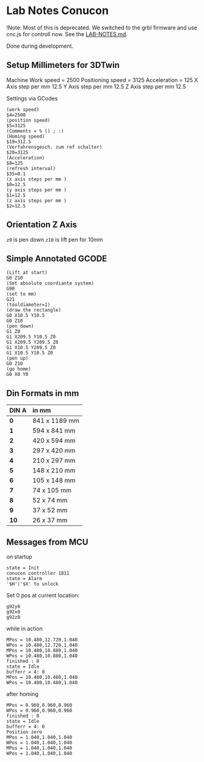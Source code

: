 # Lab Notes Conucon

!Note: Most of this is deprecated. We switched to the grbl firmware and use cnc.js for controll now. See the [LAB-NOTES.md](./LAB-NOTES.md).


Done during development.

## Setup Millimeters for 3DTwin

Machine Work speed = 2500
Positioning speed = 3125
Acceleration = 125
X Axis step per mm 12.5
Y Axis step per mm 12.5
Z Axis step per mm 12.5

Settings via GCodes

```gcode
(work speed)
$4=2500
(position speed)
$5=3125
(Comments = % () ; :)
(Homing speed)
$19=312.5
(Verfahrensgesch. zum ref schalter)
$20=3125
(Acceleration)
$8=125
(refresh interval)
$35=0.1
(x axis steps per mm )
$0=12.5
(y axis steps per mm )
$1=12.5
(z axis steps per mm )
$2=12.5
```

## Orientation Z Axis

`z0` is pen down 
`z10` is lift pen for 10mm


## Simple Annotated GCODE

```gcode
(Lift at start)
G0 Z10
(Set absolute coordiante system)
G90
(set to mm)
G21
(tooldiameter=1)
(draw the rectangle)
G0 X10.5 Y10.5
G0 Z10
(pen down)
G1 Z0
G1 X209.5 Y10.5 Z0
G1 X209.5 Y209.5 Z0
G1 X10.5 Y209.5 Z0
G1 X10.5 Y10.5 Z0
(pen up)
G0 Z10
(go home)
G0 X0 Y0
```

## Din Formats in mm

| DIN A  | in mm         |
| :----- | :------------ |
| **0**  | 841 x 1189 mm |
| **1**  | 594 x 841 mm  |
| **2**  | 420 x 594 mm  |
| **3**  | 297 x 420 mm  |
| **4**  | 210 x 297 mm  |
| **5**  | 148 x 210 mm  |
| **6**  | 105 x 148 mm  |
| **7**  | 74 x 105 mm   |
| **8**  | 52 x 74 mm    |
| **9**  | 37 x 52 mm    |
| **10** | 26 x 37 mm    |


## Messages from MCU


on startup 

```plain
state = Init
conucon controller 1811
state = Alarm
'$H'|'$X' to unlock
```

Set 0 pos at current location:

```plain
g92y0
g92x0
g92z0
```

while in action

```plain
MPos = 10.480,12.720,1.040
WPos = 10.480,12.720,1.040
MPos = 10.480,10.880,1.040
WPos = 10.480,10.880,1.040
finished : 0
state = Idle
bufferr = 4: 0
MPos = 10.480,10.480,1.040
WPos = 10.480,10.480,1.040
```

after homing

```
MPos = 0.960,0.960,0.960
WPos = 0.960,0.960,0.960
finished : 0
state = Idle
bufferr = 4: 0
Position zero
MPos = 1.040,1.040,1.040
WPos = 1.040,1.040,1.040
MPos = 1.040,1.040,1.040
WPos = 1.040,1.040,1.040
```